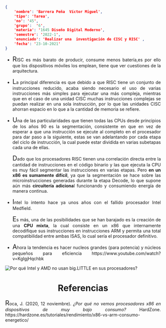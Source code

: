 ```json
{
    'nombre': 'Barrera Peña  Víctor Miguel',
    'tipo': 'Tarea',
    'no': '45',
    'grupo':  '6',
    'materia': '1645 Diseño Digital Moderno',
    'semestre': '2022-1',
    'enunciado': 'Realizar una  investigación de CISC y RISC' ,
    'fecha': '23-10-2021'
}
```

<style>
    body{
  text-align: justify;
}
    h1{
        font-weight: bold;
        text-align:center;
    }
    p::first-letter{
  font-size: 1.3rem;
}
 a{
  text-decoration: none;
}
</style>


- RISC es más barato de producir, consume menos batería,es por ello que los dispositivos móviles los emplean, tiene que ver cuestiones de la arquitectura.

- La principal diferencia es que debido a que RISC tiene un conjunto de instrucciones reducido, acaba siendo necesario el uso de varias instrucciones más simples para ejecutar una más compleja, mientras que en el caso de una unidad CISC muchas instrucciones complejas se puedan realizar en una sola instrucción, por lo que las unidades CISC ahorran espacio en lo que a la cantidad de memoria se refiere.

- Una de las particularidades que tienen todas las CPUs desde principios de los años 90 es la segmentación, consistente en que en vez de esperar a que una instrucción se ejecute al completo en el procesador para dar paso a la siguiente, estas se van adelantando por cada etapa del ciclo de instrucción, la cual puede estar dividida en varias subetapas cada una de ellas.

  Dado que los procesadores RISC tienen una correlación directa entre la cantidad de instrucciones en el código binario y las que ejecuta la CPU es muy fácil segmentar las instrucciones en varias etapas. Pero **en un x86 es sumamente difícil**, ya que la segmentación se hace sobre las microinstrucciones generadas durante la etapa Decode, lo que supone aún más **circuitería adiciona**l funcionando y consumiendo energía de manera continua.

- Intel lo intento hace ya unos años con el fallido procesador Intel Medfield.

  Es más, una de las posibilidades que se han barajado es la creación de una **CPU mixta**, la cual consiste en un x86 que internamente decodifique sus instrucciones en instrucciones ARM y permita una total compatibilidad entre ambas ISAS, lo cual sería el procesador definitivo.

- Ahora la tendencia es hacer nucleos grandes (para potencia)  y núcleos pequeños para eficiencia https://www.youtube.com/watch?v=KgIgjHqchbk

![Por qué Intel y AMD no usan big.LITTLE en sus procesadores?](https://hardzone.es/app/uploads/2018/12/Foveros-8.jpg)

# Referencias

Roca, J. (2020, 12 noviembre). *¿Por qué no vemos procesadores x86 en dispositivos de muy bajo consumo?* HardZone. https://hardzone.es/tutoriales/rendimiento/x86-vs-arm-consumo-energetico/
